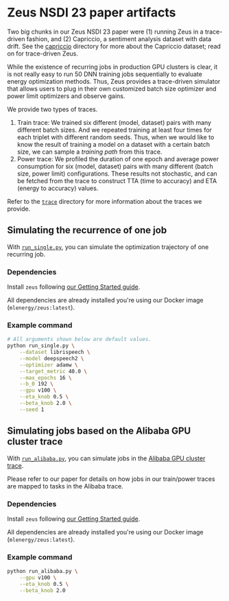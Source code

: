 # Zeus NSDI 23 paper artifacts

Two big chunks in our Zeus NSDI 23 paper were (1) running Zeus in a trace-driven fashion, and (2) Capriccio, a sentiment analysis dataset with data drift.
See the [capriccio](capriccio) directory for more about the Capriccio dataset; read on for trace-driven Zeus.

While the existence of recurring jobs in production GPU clusters is clear, it is not really easy to run 50 DNN training jobs sequentially to evaluate energy optimization methods.
Thus, Zeus provides a trace-driven simulator that allows users to plug in their own customized batch size optimizer and power limit optimizers and observe gains.

We provide two types of traces.  

1. Train trace: We trained six different (model, dataset) pairs with many different batch sizes. And we repeated training at least four times for each triplet with different random seeds. Thus, when we would like to know the result of training a model on a dataset with a certain batch size, we can sample a *training path* from this trace.
2. Power trace: We profiled the duration of one epoch and average power consumption for six (model, dataset) pairs with many different (batch size, power limit) configurations. These results not stochastic, and can be fetched from the trace to construct TTA (time to accuracy) and ETA (energy to accuracy) values.

Refer to the [`trace`](trace) directory for more information about the traces we provide.

## Simulating the recurrence of one job

With [`run_single.py`](run_single.py), you can simulate the optimization trajectory of one recurring job.

### Dependencies

Install `zeus` following [our Getting Started guide](https://ml.energy/zeus/getting_started).

All dependencies are already installed you're using our Docker image (`mlenergy/zeus:latest`).

### Example command

```sh
# All arguments shown below are default values.
python run_single.py \
    --dataset librispeech \
    --model deepspeech2 \
    --optimizer adamw \
    --target_metric 40.0 \
    --max_epochs 16 \
    --b_0 192 \
    --gpu v100 \
    --eta_knob 0.5 \
    --beta_knob 2.0 \
    --seed 1
```

## Simulating jobs based on the Alibaba GPU cluster trace

With [`run_alibaba.py`](run_alibaba.py), you can simulate jobs in the [Alibaba GPU cluster trace](https://github.com/alibaba/clusterdata/tree/master/cluster-trace-gpu-v2020).

Please refer to our paper for details on how jobs in our train/power traces are mapped to tasks in the Alibaba trace.

### Dependencies

Install `zeus` following [our Getting Started guide](https://ml.energy/zeus/getting_started).

All dependencies are already installed you're using our Docker image (`mlenergy/zeus:latest`).

### Example command

```sh
python run_alibaba.py \
    --gpu v100 \
    --eta_knob 0.5 \
    --beta_knob 2.0
```
